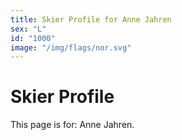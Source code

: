 ```yaml
---
title: Skier Profile for Anne Jahren
sex: "L"
id: "1000"
image: "/img/flags/nor.svg" 
---
```


# Skier Profile

This page is for: Anne Jahren.
    
